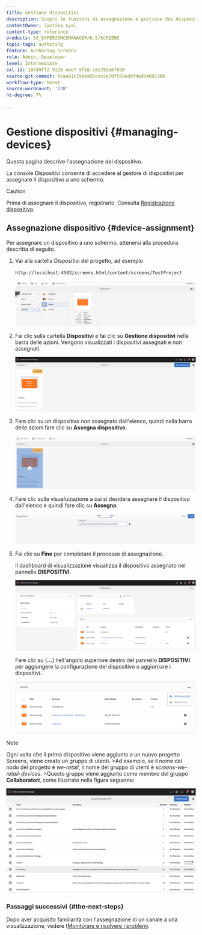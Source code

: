 ```yaml
---
title: Gestione dispositivi
description: Scopri le funzioni di assegnazione e gestione dei dispositivi in AEM Screens.
contentOwner: Jyotika syal
content-type: reference
products: SG_EXPERIENCEMANAGER/6.5/SCREENS
topic-tags: authoring
feature: Authoring Screens
role: Admin, Developer
level: Intermediate
exl-id: 10749ff2-9128-44e7-9f10-c8e783a6f695
source-git-commit: dcaaa1c7ab0a55cecce70f593ed4fded8468130b
workflow-type: tm+mt
source-wordcount: '238'
ht-degree: 7%

---
```


# Gestione dispositivi {#managing-devices}

Questa pagina descrive l&#39;assegnazione del dispositivo.

La console Dispositivi consente di accedere al gestore di dispositivi per assegnare il dispositivo a uno schermo.

>[!CAUTION]
>
>Prima di assegnare il dispositivo, registrarlo. Consulta [Registrazione dispositivo](device-registration.md).

## Assegnazione dispositivo {#device-assignment}

Per assegnare un dispositivo a uno schermo, attenersi alla procedura descritta di seguito.

1. Vai alla cartella Dispositivi del progetto, ad esempio

   `http://localhost:4502/screens.html/content/screens/TestProject`

   ![chlimage_1-32](assets/chlimage_1-32.png)

1. Fai clic sulla cartella **Dispositivi** e fai clic su **Gestione dispositivi** nella barra delle azioni. Vengono visualizzati i dispositivi assegnati e non assegnati.

   ![chlimage_1-33](assets/chlimage_1-33.png)

1. Fare clic su un dispositivo non assegnato dall&#39;elenco, quindi nella barra delle azioni fare clic su **Assegna dispositivo**.

   ![chlimage_1-34](assets/chlimage_1-34.png)

1. Fare clic sulla visualizzazione a cui si desidera assegnare il dispositivo dall&#39;elenco e quindi fare clic su **Assegna**.

   ![chlimage_1-35](assets/chlimage_1-35.png)

1. Fai clic su **Fine** per completare il processo di assegnazione.


   Il dashboard di visualizzazione visualizza il dispositivo assegnato nel pannello **DISPOSITIVI**.

   ![chlimage_1-37](assets/chlimage_1-37.png)

   Fare clic su (**...**) nell&#39;angolo superiore destro del pannello **DISPOSITIVI** per aggiungere la configurazione del dispositivo o aggiornare i dispositivi.

   ![chlimage_1-38](assets/chlimage_1-38.png)

>[!NOTE]
>
>Ogni volta che il primo dispositivo viene aggiunto a un nuovo progetto Screens, viene creato un gruppo di utenti.
>&#x200B;>Ad esempio, se il nome del nodo del progetto è *we-retail*, il nome del gruppo di utenti è *screens-we-retail-devices*.
>&#x200B;>Questo gruppo viene aggiunto come membro del gruppo **Collaboratori**, come illustrato nella figura seguente:

![chlimage_1-39](assets/chlimage_1-39.png)

### Passaggi successivi {#the-next-steps}

Dopo aver acquisito familiarità con l&#39;assegnazione di un canale a una visualizzazione, vedere t[Monitorare e risolvere i problemi](monitoring-screens.md).
